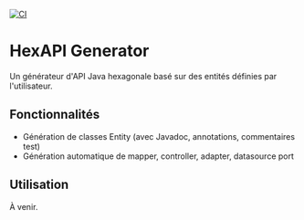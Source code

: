 [![CI](https://github.com/Bertrand2808/Hexapi/actions/workflows/python.yml/badge.svg)](https://github.com/Bertrand2808/Hexapi/actions/workflows/python.yml)

# HexAPI Generator

Un générateur d'API Java hexagonale basé sur des entités définies par l'utilisateur.

## Fonctionnalités

- Génération de classes Entity (avec Javadoc, annotations, commentaires test)
- Génération automatique de mapper, controller, adapter, datasource port

## Utilisation

À venir.
